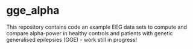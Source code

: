 # gge_alpha
This repository contains code an example EEG data sets to compute and compare alpha-power in healthy controls and patients with genetic generalised epilepsies (GGE) - work still in progress!
